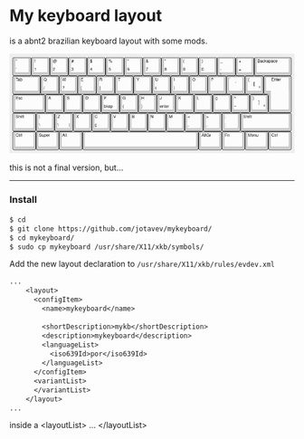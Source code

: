 # My keyboard layout 

is a abnt2 brazilian keyboard layout with some mods.

![alt text](https://github.com/jotavev/mykeyboard/blob/main/image.png)

this is not a final version, but...
___
### Install
```
$ cd
$ git clone https://github.com/jotavev/mykeyboard/
$ cd mykeyboard/
$ sudo cp mykeyboard /usr/share/X11/xkb/symbols/
```
Add the new layout declaration to ```/usr/share/X11/xkb/rules/evdev.xml```
```
...
    <layout>
      <configItem>
        <name>mykeyboard</name>

        <shortDescription>mykb</shortDescription>
        <description>mykeyboard</description>
        <languageList>
          <iso639Id>por</iso639Id>
        </languageList>
      </configItem>
      <variantList>
      </variantList>
    </layout>
...

```
inside a &lt;layoutList&gt; ... &lt;/layoutList&gt;
